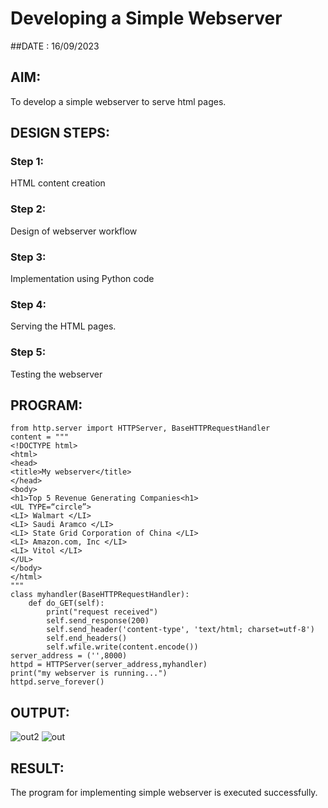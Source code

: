 
# Developing a Simple Webserver

##DATE : 16/09/2023

## AIM:
To develop a simple webserver to serve html pages.

## DESIGN STEPS:
### Step 1: 
HTML content creation
### Step 2:
Design of webserver workflow
### Step 3:
Implementation using Python code
### Step 4:
Serving the HTML pages.
### Step 5:
Testing the webserver

## PROGRAM:
    from http.server import HTTPServer, BaseHTTPRequestHandler
    content = """
    <!DOCTYPE html>
    <html>
    <head>
    <title>My webserver</title>
    </head>
    <body>
    <h1>Top 5 Revenue Generating Companies<h1>
    <UL TYPE=“circle”>
    <LI> Walmart </LI>		
    <LI> Saudi Aramco </LI>
    <LI> State Grid Corporation of China </LI>
    <LI> Amazon.com, Inc </LI>
    <LI> Vitol </LI>
    </UL>
    </body>
    </html>
    """
    class myhandler(BaseHTTPRequestHandler):
        def do_GET(self):
            print("request received")
            self.send_response(200)
            self.send_header('content-type', 'text/html; charset=utf-8')
            self.end_headers()
            self.wfile.write(content.encode())
    server_address = ('',8000)
    httpd = HTTPServer(server_address,myhandler)
    print("my webserver is running...")
    httpd.serve_forever()

## OUTPUT:
![out2](https://github.com/Mugilan212/simplewebserver/assets/144508901/d836c0e5-cda4-490c-b331-4babad7ed1ac)
![out](https://github.com/Mugilan212/simplewebserver/assets/144508901/4a7c7fc9-8c62-494e-b684-8598ea1f1252)

## RESULT:
The program for implementing simple webserver is executed successfully.
